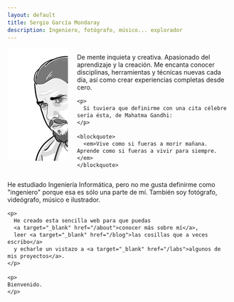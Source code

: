 ```yaml
---
layout: default
title: Sergio García Mondaray
description: Ingeniero, fotógrafo, músico... explorador
---
```







<div class="columns">
  <div class="column is-narrow">
    <figure
      class="image is-square"
      style="margin: 0 0 1em 0 !important; border-radius: 5px; min-width: 256px"
    >
      <img src="/assets/img/avatar.jpg" />
    </figure>
  </div>
  <article class="column">
    <p>
      De mente inquieta y creativa. Apasionado del aprendizaje y la creación. Me encanta conocer disciplinas, herramientas y técnicas nuevas cada día, así como crear experiencias completas desde cero. 
    </p>

    <p>
      Si tuviera que definirme con una cita célebre sería ésta, de Mahatma Gandhi:
    </p>

    <blockquote>
      <em>Vive como si fueras a morir mañana. Aprende como si fueras a vivir para siempre.</em>
    </blockquote>


  </article>
</div>
  <article>
    <p>
      He estudiado Ingeniería Informática, pero no me gusta definirme como "ingeniero" porque esa es sólo una parte de mí. También soy fotógrafo, videógrafo, músico e ilustrador.
    </p>

    <p>
      He creado esta sencilla web para que puedas 
      <a target="_blank" href="/about">conocer más sobre mí</a>, 
      leer <a target="_blank" href="/blog">las cosillas que a veces escribo</a> 
      y echarle un vistazo a <a target="_blank" href="/labs">algunos de mis proyectos</a>.
    </p>

    <p>
    Bienvenido.
    </p>
  </article>

